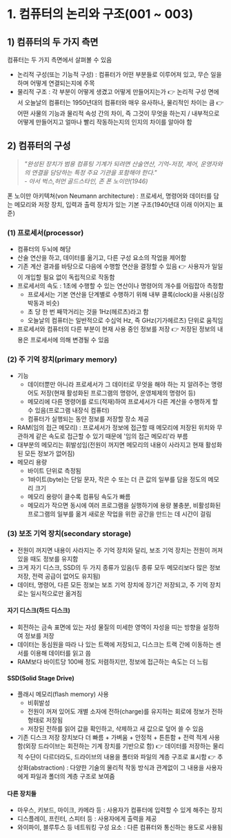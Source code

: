# 1. 컴퓨터의 논리와 구조(001 ~ 003)
## 1) 컴퓨터의 두 가지 측면
컴퓨터는 두 가지 측면에서 살펴볼 수 있음
- 논리적 구성(또는 기능적 구성) : 컴퓨터가 어떤 부분들로 이루어져 있고, 무슨 일을 하며 어떻게 연결되는지에 주목
- 물리적 구조 : 각 부분이 어떻게 생겼고 어떻게 만들어지는가
👉 논리적 구성 면에서 오늘날의 컴퓨터는 1950년대의 컴퓨터와 매우 유사하나, 물리적인 차이는 큼
👉 어떤 사물의 기능과 물리적 속성 간의 차이, 즉 그것이 무엇을 하는지 / 내부적으로 어떻게 만들어지고 얼마나 빨리 작동하는지의 인지의 차이를 알아야 함

## 2) 컴퓨터의 구성
> *"완성된 장치가 범용 컴퓨팅 기계가 되려면 산술연산, 기억-저장, 제어, 운영자와의 연결을 담당하는 특정 주요 기관을 포함해야 한다." <br> - 아서 벅스,허먼 골드스타인, 존 폰 노이만(1946)*
>
폰 노이만 아키텍쳐(von Neumann architecture) : 프로세서, 명령어와 데이터를 담는 메모리와 저장 장치, 입력과 출력 장치가 있는 기본 구조(1940년대 이래 이어지는 표준)
### (1) 프로세서(processor)
- 컴퓨터의 두뇌에 해당
- 산술 연산을 하고, 데이터를 옮기고, 다른 구성 요소의 작업을 제어함
- 기존 계산 결과를 바탕으로 다음에 수행할 연산을 결정할 수 있음 👉 사용자가 일일이 개입할 필요 없이 독립적으로 작동함
- 프로세서의 속도 : 1초에 수행할 수 있는 연산이나 명령어의 개수를 어림잡아 측정함
    - 프로세서는 기본 연산을 단계별로 수행하기 위해 내부 클록(clock)을 사용(심장 박동과 비슷)
    - 초 당 한 번 째깍거리는 것을 1Hz(헤르츠)라고 함
    - 오늘날의 컴퓨터는 일반적으로 수십억 Hz, 즉 GHz(기가헤르츠) 단위로 움직임
- 프로세서와 컴퓨터의 다른 부분이 현재 사용 중인 정보를 저장 👉 저장된 정보의 내용은 프로세서에 의해 변경될 수 있음
### (2) 주 기억 장치(primary memory)
- 기능
    - 데이터뿐만 아니라 프로세서가 그 데이터로 무엇을 해야 하는 지 알려주는 명령어도 저장(현재 활성화된 프로그램의 명령어, 운영체제의 명령어 등)
    - 메모리에 다른 명령어를 로드(적재)하여 프로세서가 다른 계산을 수행하게 할 수 있음(프로그램 내장식 컴퓨터)
    - 컴퓨터가 실행되는 동안 정보를 저장할 장소 제공
- RAM(임의 접근 메모리) : 프로세서가 정보에 접근할 때 메모리에 저장된 위치와 무관하게 같은 속도로 접근할 수 있기 때문에 '임의 접근 메모리'라 부름
- 대부분의 메모리는 휘발성임(전원이 꺼지면 메모리의 내용이 사라지고 현재 활성화된 모든 정보가 없어짐)
- 메모리 용량
    - 바이트 단위로 측정됨
    - 1바이트(byte)는 단일 문자, 작은 수 또는 더 큰 값의 일부를 담을 정도의 메모리 크기
    - 메모리 용량이 클수록 컴퓨팅 속도가 빠름
    - 메모리가 작으면 동시에 여러 프로그램을 실행하기에 용량 불충분, 비활성화된 프로그램의 일부를 옮겨 새로운 작업을 위한 공간을 만드는 데 시간이 걸림
 ### (3) 보조 기억 장치(secondary storage)
- 전원이 꺼지면 내용이 사라지는 주 기억 장치와 달리, 보조 기억 장치는 전원이 꺼져 있을 때도 정보를 유지함
- 크게 자기 디스크, SSD의 두 가지 종류가 있음(두 종류 모두 메모리보다 많은 정보 저장, 전력 공급이 없어도 유지됨)
- 데이터, 명령어, 다른 모든 정보는 보조 기억 장치에 장기간 저장되고, 주 기억 장치로는 일시적으로만 옮겨짐
#### 자기 디스크(하드 디스크)
- 회전하는 금속 표면에 있는 자성 물질의 미세한 영역이 자성을 띠는 방향을 설정하여 정보를 저장
- 데이터는 동심원을 따라 나 있는 트랙에 저장되고, 디스크는 트랙 간에 이동하는 센서를 이용해 데이터를 읽고 씀
- RAM보다 바이트당 100배 정도 저렴하지만, 정보에 접근하는 속도는 더 느림
#### SSD(Solid Stage Drive)
- 플래시 메모리(flash memory) 사용
    - 비휘발성
    - 전원이 꺼져 있어도 개별 소자에 전하(charge)를 유지하는 회로에 정보가 전하 형태로 저장됨
    - 저장된 전하를 읽어 값을 확인하고, 삭제하고 새 값으로 덮어 쓸 수 있음
- 기존 디스크 저장 장치보다 더 빠름 + 가벼움 + 안정적 + 튼튼함 + 전력 적게 사용함(외장 드라이브는 회전하는 기계 장치를 기반으로 함)
👉 데이터를 저장하는 물리적 수단이 다르더라도, 드라이브의 내용을 폴터와 파일의 계층 구조로 표시함
👉 추상화(abstraction) : 다양한 기술의 물리적 작동 방식과 관계없이 그 내용을 사용자에게 파일과 폴더의 계층 구조로 보여줌
#### 다른 장치들
- 마우스, 키보드, 마이크, 카메라 등 : 사용자가 컴퓨터에 입력할 수 있게 해주는 장치
- 디스플레이, 프린터, 스피터 등 : 사용자에게 출력을 제공
- 와이파이, 블루투스 등 네트워킹 구성 요소 : 다른 컴퓨터와 통신하는 용도로 사용됨

